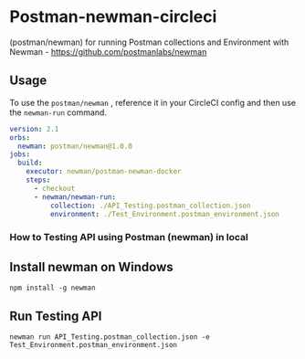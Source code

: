 # Postman-newman-circleci

(postman/newman) for running Postman collections and Environment with Newman - https://github.com/postmanlabs/newman


## Usage

To use the `postman/newman` , reference it in your CircleCI config and then use the `newman-run` command.

```yaml
version: 2.1
orbs:
  newman: postman/newman@1.0.0
jobs:
  build:
    executor: newman/postman-newman-docker
    steps:
      - checkout
      - newman/newman-run:
          collection: ./API_Testing.postman_collection.json
          environment: ./Test_Environment.postman_environment.json
```


### How to Testing API using Postman (newman) in local

## Install newman on Windows
```
npm install -g newman
```

## Run Testing API
```
newman run API_Testing.postman_collection.json -e Test_Environment.postman_environment.json
```
